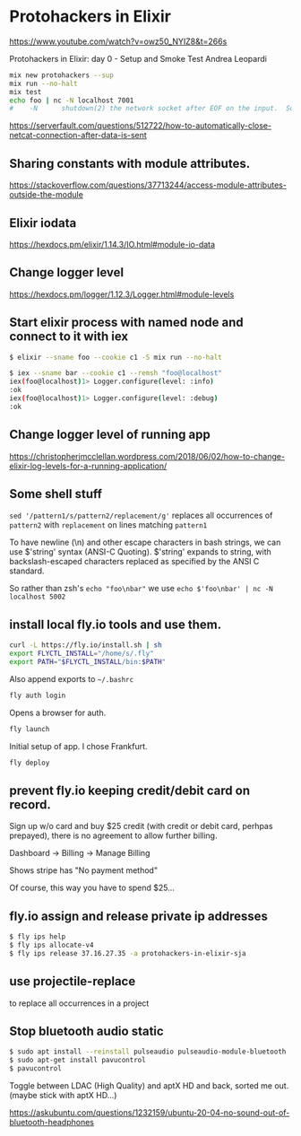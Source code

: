 # Protohackers in Elixir

https://www.youtube.com/watch?v=owz50_NYIZ8&t=266s

Protohackers in Elixir: day 0 - Setup and Smoke Test
Andrea Leopardi


``` sh
mix new protohackers --sup
mix run --no-halt
mix test
echo foo | nc -N localhost 7001
#    -N      shutdown(2) the network socket after EOF on the input.  Some servers require this to finish their work.
```
https://serverfault.com/questions/512722/how-to-automatically-close-netcat-connection-after-data-is-sent

## Sharing constants with module attributes.

https://stackoverflow.com/questions/37713244/access-module-attributes-outside-the-module

## Elixir iodata

https://hexdocs.pm/elixir/1.14.3/IO.html#module-io-data

## Change logger level

https://hexdocs.pm/logger/1.12.3/Logger.html#module-levels

## Start elixir process with named node and connect to it with iex

``` sh
$ elixir --sname foo --cookie c1 -S mix run --no-halt

$ iex --sname bar --cookie c1 --remsh "foo@localhost"
iex(foo@localhost)1> Logger.configure(level: :info)
:ok
iex(foo@localhost)1> Logger.configure(level: :debug)
:ok
```

## Change logger level of running app

https://christopherjmcclellan.wordpress.com/2018/06/02/how-to-change-elixir-log-levels-for-a-running-application/


## Some shell stuff

`sed '/pattern1/s/pattern2/replacement/g'` replaces all occurrences of `pattern2` with `replacement` on lines matching `pattern1`

To have newline (\n) and other escape characters in bash strings, we can use $'string' syntax (ANSI-C Quoting). $'string' expands to string, with backslash-escaped characters replaced as specified by the ANSI C standard. 

So rather than zsh's `echo "foo\nbar"` we use `echo $'foo\nbar' | nc -N localhost 5002`

## install local fly.io tools and use them.

``` sh
curl -L https://fly.io/install.sh | sh
export FLYCTL_INSTALL="/home/s/.fly"
export PATH="$FLYCTL_INSTALL/bin:$PATH"
```
Also append exports to `~/.bashrc`

``` sh
fly auth login
```
Opens a browser for auth.
``` sh
fly launch
```
Initial setup of app. I chose Frankfurt.
``` sh
fly deploy
```

## prevent fly.io keeping credit/debit card on record.

Sign up w/o card and buy \$25 credit (with credit or debit card, perhpas prepayed), there is no agreement to allow further billing.

Dashboard -> Billing -> Manage Billing 

Shows stripe has "No payment method"


Of course, this way you have to spend \$25...

## fly.io assign and release private ip addresses

``` sh
$ fly ips help
$ fly ips allocate-v4
$ fly ips release 37.16.27.35 -a protohackers-in-elixir-sja
```

## use projectile-replace 

to replace all occurrences in a project


## Stop bluetooth audio static

``` sh
$ sudo apt install --reinstall pulseaudio pulseaudio-module-bluetooth
$ sudo apt-get install pavucontrol
$ pavucontrol
```
Toggle between LDAC (High Quality) and aptX HD and back, sorted me out.
(maybe stick with aptX HD...)

https://askubuntu.com/questions/1232159/ubuntu-20-04-no-sound-out-of-bluetooth-headphones

